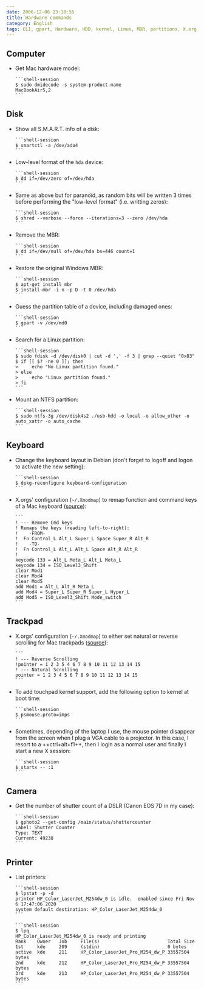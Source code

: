 ```yaml
---
date: 2006-12-06 23:18:55
title: Hardware commands
category: English
tags: CLI, gpart, Hardware, HDD, kernel, Linux, MBR, partitions, X.org, gphoto, DSLR, Canon EOS 7D, dmidecode, printer, CUPS, smartmontools, NTFS
---
```


## Computer

  * Get Mac hardware model:

        ```shell-session
        $ sudo dmidecode -s system-product-name
        MacBookAir5,2
        ```

## Disk

  * Show all S.M.A.R.T. info of a disk:

        ```shell-session
        $ smartctl -a /dev/ada4
        ```

  * Low-level format of the `hda` device:

        ```shell-session
        $ dd if=/dev/zero of=/dev/hda
        ```

  * Same as above but for paranoïd, as random bits will be written 3 times before performing the "low-level format" (i.e. writting zeros):

        ```shell-session
        $ shred --verbose --force --iterations=3 --zero /dev/hda
        ```

  * Remove the MBR:

        ```shell-session
        $ dd if=/dev/null of=/dev/hda bs=446 count=1
        ```

  * Restore the original Windows MBR:

        ```shell-session
        $ apt-get install mbr
        $ install-mbr -i n -p D -t 0 /dev/hda
        ```

  * Guess the partition table of a device, including damaged ones:

        ```shell-session
        $ gpart -v /dev/md0
        ```

  * Search for a Linux partition:

        ```shell-session
        $ sudo fdisk -d /dev/disk0 | cut -d ',' -f 3 | grep --quiet "0x83"
        $ if [[ $? -ne 0 ]]; then
        >     echo "No Linux partition found."
        > else
        >     echo "Linux partition found."
        > fi
        ```

  * Mount an NTFS partition:

        ```shell-session
        $ sudo ntfs-3g /dev/disk4s2 ./usb-hdd -o local -o allow_other -o auto_xattr -o auto_cache
        ```

## Keyboard

  * Change the keyboard layout in Debian (don't forget to logoff and logon to activate the new setting):

        ```shell-session
        $ dpkg-reconfigure keyboard-configuration
        ```

  * X.orgs' configuration (`~/.Xmodmap`) to remap function and command keys of a Mac keyboard ([source](https://github.com/kdeldycke/dotfiles/blob/cc9d00879f14036498615067349f1d75fcd96bf5/dotfiles-linux/.Xmodmap#L10-L24)):

        ```
        ! --- Remove Cmd keys
        ! Remaps the keys (reading left-to-right):
        !    -FROM-
        !  Fn Control_L Alt_L Super_L Space Super_R Alt_R
        !    -TO-
        !  Fn Control_L Alt_L Alt_L Space Alt_R Alt_R
        !
        keycode 133 = Alt_L Meta_L Alt_L Meta_L
        keycode 134 = ISO_Level3_Shift
        clear Mod1
        clear Mod4
        clear Mod5
        add Mod1 = Alt_L Alt_R Meta_L
        add Mod4 = Super_L Super_R Super_L Hyper_L
        add Mod5 = ISO_Level3_Shift Mode_switch
        ```


## Trackpad

  * X.orgs' configuration (`~/.Xmodmap`) to either set natural or reverse scrolling for Mac trackpads ([source](https://github.com/kdeldycke/dotfiles/blob/cc9d00879f14036498615067349f1d75fcd96bf5/dotfiles-linux/.Xmodmap#L1-L4)):

        ```
        ! --- Reverse Scrolling
        !pointer = 1 2 3 5 4 6 7 8 9 10 11 12 13 14 15
        ! --- Natural Scrolling
        pointer = 1 2 3 4 5 6 7 8 9 10 11 12 13 14 15
        ```

  * To add touchpad kernel support, add the following option to kernel at boot time:

        ```shell-session
        $ psmouse.proto=imps
        ```

  * Sometimes, depending of the laptop I use, the mouse pointer disappear from the screen when I plug a VGA cable to a projector. In this case, I resort to a ++ctrl+alt+f1++, then I login as a normal user and finally I start a new X session:

        ```shell-session
        $ startx -- :1
        ```


## Camera

  * Get the number of shutter count of a DSLR (Canon EOS 7D in my case):

        ```shell-session
        $ gphoto2 --get-config /main/status/shuttercounter
        Label: Shutter Counter
        Type: TEXT
        Current: 49238
        ```

## Printer

  * List printers:

        ```shell-session
        $ lpstat -p -d
        printer HP_Color_LaserJet_M254dw_0 is idle.  enabled since Fri Nov  6 17:47:06 2020
        system default destination: HP_Color_LaserJet_M254dw_0
        ```

        ```shell-session
        $ lpq
        HP_Color_LaserJet_M254dw_0 is ready and printing
        Rank    Owner   Job     File(s)                         Total Size
        1st     kde     209     (stdin)                         0 bytes
        active  kde     211     HP_Color_LaserJet_Pro_M254_dw_P 33557504 bytes
        2nd     kde     212     HP_Color_LaserJet_Pro_M254_dw_P 33557504 bytes
        3rd     kde     213     HP_Color_LaserJet_Pro_M254_dw_P 33557504 bytes
        ```
